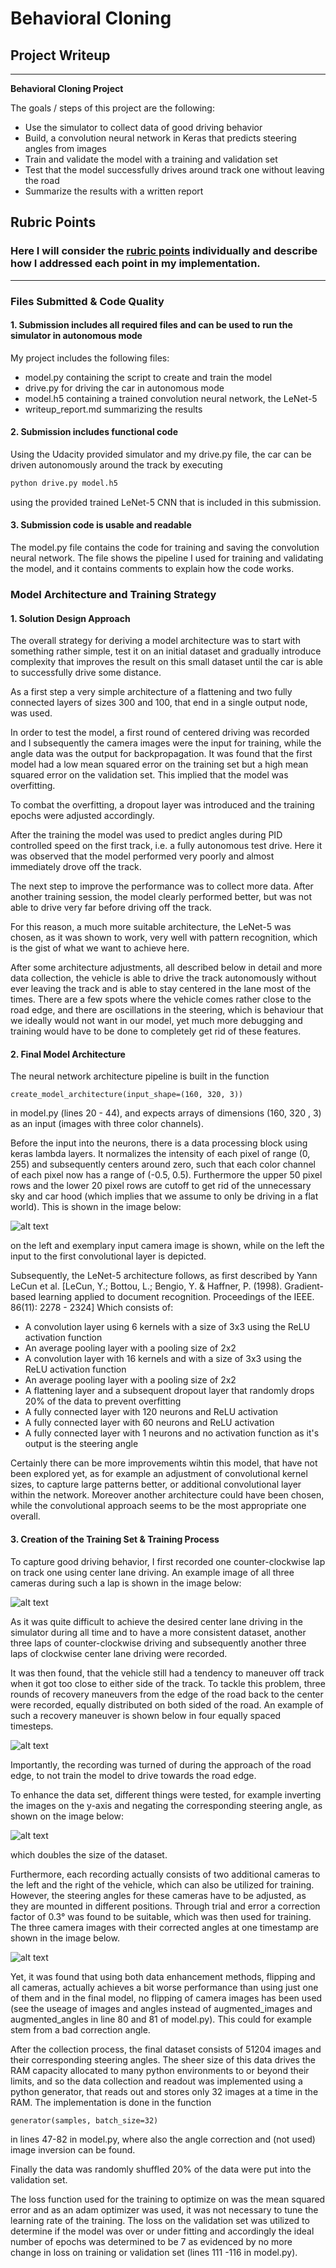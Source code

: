 # **Behavioral Cloning** 

## Project Writeup
---

**Behavioral Cloning Project**

The goals / steps of this project are the following:
* Use the simulator to collect data of good driving behavior
* Build, a convolution neural network in Keras that predicts steering angles from images
* Train and validate the model with a training and validation set
* Test that the model successfully drives around track one without leaving the road
* Summarize the results with a written report


[//]: # (Image References)

[image1]: ./examples/placeholder.png "Model Visualization"
[image2]: ./examples/cropped_image.png "Image preprocessing"
[image3]: ./examples/camera_angles.png "All used cameras"
[image4]: ./examples/recovery_maneuver.png "Recovery Image"
[image5]: ./examples/flipped_image.png "Image flip"
[image6]: ./examples/angle_correction.png "Angle correction"


## Rubric Points
### Here I will consider the [rubric points](https://review.udacity.com/#!/rubrics/432/view) individually and describe how I addressed each point in my implementation.  

---
### Files Submitted & Code Quality

#### 1. Submission includes all required files and can be used to run the simulator in autonomous mode

My project includes the following files:
* model.py containing the script to create and train the model
* drive.py for driving the car in autonomous mode
* model.h5 containing a trained convolution neural network, the LeNet-5
* writeup_report.md summarizing the results

#### 2. Submission includes functional code
Using the Udacity provided simulator and my drive.py file, the car can be driven autonomously around the track by executing 
```sh
python drive.py model.h5
```
using the provided trained LeNet-5 CNN that is included in this submission.

#### 3. Submission code is usable and readable

The model.py file contains the code for training and saving the convolution neural network.
The file shows the pipeline I used for training and validating the model, and it contains comments to explain how the code works.

### Model Architecture and Training Strategy

#### 1. Solution Design Approach

The overall strategy for deriving a model architecture was to start with something rather simple,
test it on an initial dataset and gradually introduce complexity that improves the result on this
small dataset until the car is able to successfully drive some distance. 

As a first step a very simple architecture of a flattening and two fully connected layers of sizes
300 and 100, that end in a single output node, was used. 

In order to test the model, a first round of centered driving was recorded and I subsequently the
camera images were the input for training, while the angle data was the output for backpropagation.
It was found that the first model had a low mean squared error on the training set but a high mean squared
error on the validation set. This implied that the model was overfitting. 

To combat the overfitting, a dropout layer was introduced and the training epochs were adjusted accordingly.

After the training the model was used to predict angles during PID controlled speed on the first
track, i.e. a fully autonomous test drive. Here it was observed that the model performed very poorly
and almost immediately drove off the track.

The next step to improve the performance was to collect more data. After another training session, 
the model clearly performed better, but was not able to drive very far before driving off the track.

For this reason, a much more suitable architecture, the LeNet-5 was chosen, as it was shown to work,
very well with pattern recognition, which is the gist of what we want to achieve here.

After some architecture adjustments, all described below in detail and more data collection,
the vehicle is able to drive the track autonomously without ever leaving the track and is able to
stay centered in the lane most of the times. There are a few spots where the vehicle comes rather
close to the road edge, and there are oscillations in the steering, which is behaviour that we 
ideally would not want in our model, yet much more debugging and training would have to be done
to completely get rid of these features.

#### 2. Final Model Architecture

The neural network architecture pipeline is built in the function
```
create_model_architecture(input_shape=(160, 320, 3))
```
in  model.py (lines 20 - 44), and expects arrays of dimensions (160, 320 , 3) as an input (images
with three color channels).

Before the input into the neurons, there is a data processing block using keras lambda layers.
It normalizes the intensity
of each pixel of range (0, 255) and subsequently centers around zero, such that each color channel
of each pixel now has a range of (-0.5, 0.5). Furthermore the upper 50 pixel rows and the lower 20
pixel rows are cutoff to get rid of the unnecessary sky and car hood (which implies that we assume
to only be driving in a flat world). This is shown in the image below:

![alt text][image2]

on the left and exemplary input camera image is shown, while on the left the input to the first
convolutional layer is depicted.

Subsequently, the LeNet-5 architecture follows, as first described by Yann LeCun et al.
[LeCun, Y.;
Bottou, L.; Bengio, Y. & Haffner, P. (1998).
Gradient-based learning applied to document recognition.
Proceedings of the IEEE. 86(11): 2278 - 2324]
Which consists of:
* A convolution layer using 6 kernels with a size of 3x3 using the ReLU activation function
* An average pooling layer with a pooling size of 2x2
* A convolution layer with 16 kernels and with a size of 3x3 using the ReLU activation function
* An average pooling layer with a pooling size of 2x2
* A flattening layer and a subsequent dropout layer that randomly drops 20% of the data to prevent
overfitting
* A fully connected layer with 120 neurons and ReLU activation
* A fully connected layer with 60 neurons and ReLU activation
* A fully connected layer with 1 neurons and no activation function as it's output is the steering
angle

Certainly there can be more improvements wihtin this model, that have not been explored yet, as for
example an adjustment of convolutional kernel sizes, to capture large patterns better, or additional
convolutional layer within the network. Moreover another architecture could have been chosen, while
the convolutional approach seems to be the most appropriate one overall.

#### 3. Creation of the Training Set & Training Process

To capture good driving behavior, I first recorded one counter-clockwise lap on track one using
center lane driving.
An example image of all three cameras during such a lap is shown in the image below:

![alt text][image3]

As it was quite difficult to achieve the desired center lane driving in the simulator during all 
time and to have a more consistent dataset, another three laps of counter-clockwise driving and
subsequently another three laps of clockwise center lane driving were recorded.

It was then found, that the vehicle still had a tendency to maneuver off track when it got too close
to either side of the track. To tackle this problem, three rounds of recovery maneuvers from the
edge of the road back to the center were recorded, equally distributed on both sided of the road.
An example of such a recovery maneuver is shown below in four equally spaced timesteps.

![alt text][image4]

Importantly, the recording was turned of during the approach of the road edge, to not train the
model to drive towards the road edge.

To enhance the data set, different things were tested, for example inverting the images on the
y-axis and negating the corresponding steering angle, as shown on the image below:

![alt text][image5]

which doubles the size of the dataset.

Furthermore, each recording actually consists of two additional cameras to the left and the right
of the vehicle, which can also be utilized for training. However, the steering angles for these
cameras have to be adjusted, as they are mounted in different positions. Through trial and error 
a correction factor of 0.3° was found to be suitable, which was then used for training. The three
camera images with their corrected angles at one timestamp are shown in the image below.

![alt text][image6]

Yet, it was found that using both data enhancement methods, flipping and all cameras, actually
achieves a bit worse performance than using just one of them and in the final model, no flipping
of camera images has been used (see the useage of images and angles instead of augmented_images and
augmented_angles in line 80 and 81 of model.py).
This could for example stem from a bad correction angle.

After the collection process, the final dataset consists of 51204 images and their corresponding
steering angles. The sheer size of this data drives the RAM capacity allocated to many python
environments to or beyond their limits, and so the data collection and readout was implemented using
a python generator, that reads out and stores only 32 images at a time in the RAM.
The implementation is done in the function 
```
generator(samples, batch_size=32)
```
in lines 47-82 in model.py, where also the angle correction and (not used) image inversion can be
found.

Finally the data was randomly shuffled 20% of the data were put into the validation set. 

The loss function used for the training to optimize on was the mean squared error and as an adam
optimizer was used, it was not necessary to tune the learning rate of the training.
The loss on the validation set was utilized to determine if the model was over or under fitting and 
accordingly the ideal number of epochs was determined to be 7 as evidenced by no more change in loss
on training or validation set (lines 111 -116 in model.py).

